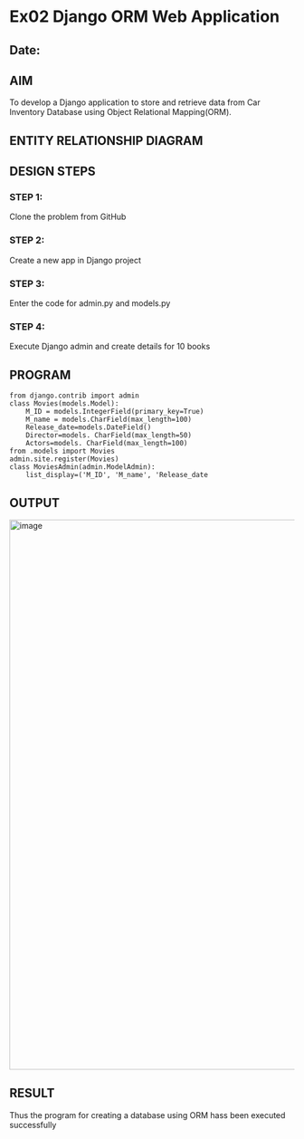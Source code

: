 # Ex02 Django ORM Web Application
## Date: 

## AIM
To develop a Django application to store and retrieve data from Car Inventory Database using Object Relational Mapping(ORM).

## ENTITY RELATIONSHIP DIAGRAM



## DESIGN STEPS

### STEP 1:
Clone the problem from GitHub

### STEP 2:
Create a new app in Django project

### STEP 3:
Enter the code for admin.py and models.py

### STEP 4:
Execute Django admin and create details for 10 books

## PROGRAM
```
from django.contrib import admin
class Movies(models.Model):
    M_ID = models.IntegerField(primary_key=True)
    M_name = models.CharField(max_length=100)
    Release_date=models.DateField()
    Director=models. CharField(max_length=50)
    Actors=models. CharField(max_length=100)
from .models import Movies
admin.site.register(Movies)
class MoviesAdmin(admin.ModelAdmin):
    list_display=('M_ID', 'M_name', 'Release_date
```


## OUTPUT
<img width="1906" height="972" alt="image" src="https://github.com/user-attachments/assets/7ddedd1c-db02-4051-aa2d-741bd53fc6e4" />



## RESULT
Thus the program for creating a database using ORM hass been executed successfully
